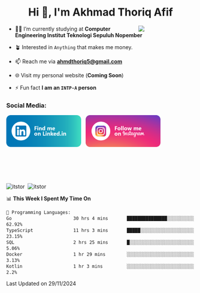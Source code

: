 <h1 align="center">Hi 👋, I'm Akhmad Thoriq Afif</h1>

<img align="right" src="https://i.giphy.com/media/VbnUQpnihPSIgIXuZv/giphy.webp" style="width:30%;">

- 👨‍🎓 I’m currently studying at **Computer Engineering Institut Teknologi Sepuluh Nopember**

- 🪴 Interested in `Anything` that makes me money.

- 📫 Reach me via **ahmdthoriq5@gmail.com**

- 🌐 Visit my personal website (**Coming Soon**)

- ⚡ Fun fact **I am an `INTP-A` person**

<h3 align="left">Social Media:</h3>
<p align="left">
<a href="https://linkedin.com/in/akhmad-thoriq-afif" target="_blank"><img align="center" src="./images/linkedin.png" alt="akhmad-thoriq-afif" width="200" /></a>&nbsp;&nbsp;
<a href="https://instagram.com/ahmdthoriq_" target="_blank"><img align="center" src="./images/instagram.png" alt="ahmdthoriq_"width="200" /></a>
</p>
</br>
</br>
</br>
</br>
<p><img align="center" src="https://github-readme-stats.vercel.app/api?username=itstor&show_icons=true&locale=en&theme=nord" alt="itstor" height="170"/>&nbsp;&nbsp;<img align="center" src="https://github-readme-stats.vercel.app/api/top-langs?username=itstor&show_icons=true&locale=en&layout=compact&theme=nord" alt="itstor" height="170" /></p>

<!--START_SECTION:waka-->
📊 **This Week I Spent My Time On** 

```text
💬 Programming Languages: 
Go                       30 hrs 4 mins       ███████████████░░░░░░░░░░   62.92% 
TypeScript               11 hrs 3 mins       █████░░░░░░░░░░░░░░░░░░░░   23.15% 
SQL                      2 hrs 25 mins       █░░░░░░░░░░░░░░░░░░░░░░░░   5.06% 
Docker                   1 hr 29 mins        ░░░░░░░░░░░░░░░░░░░░░░░░░   3.13% 
Kotlin                   1 hr 3 mins         ░░░░░░░░░░░░░░░░░░░░░░░░░   2.2%

```


 Last Updated on 29/11/2024
<!--END_SECTION:waka-->

